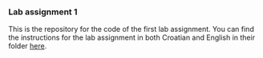 ### Lab assignment 1

This is the repository for the code of the first lab assignment. You can find the instructions for the lab assignment in both Croatian and English in their folder [here](/instructions).

